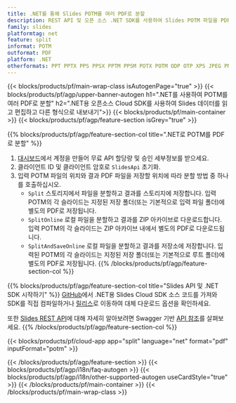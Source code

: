 ```yaml
---
title: .NET를 통해 Slides POTM를 여러 PDF로 분할
description: REST API 및 오픈 소스 .NET SDK를 사용하여 Slides POTM 파일을 PDF 슬라이드로 분할
family: slides
platformtag: net
feature: split
informat: POTM
outformat: PDF
platform: .NET
otherformats: PPT PPTX PPS PPSX PPTM PPSM POTX POTM ODP OTP XPS JPEG PNG BMP TIFF SVG HTML5 MD GIF XAML
---
```


{{< blocks/products/pf/main-wrap-class isAutogenPage="true" >}}
{{< blocks/products/pf/agp/upper-banner-autogen h1=".NET를 사용하여 POTM를 여러 PDF로 분할" h2=".NET용 오픈소스 Cloud SDK를 사용하여 Slides 데이터를 읽고 편집하고 다른 형식으로 내보내기">}}
{{< blocks/products/pf/main-container >}}
{{< blocks/products/pf/agp/feature-section isGrey="true" >}}

{{% blocks/products/pf/agp/feature-section-col title=".NET로 POTM를 PDF로 분할" %}}
1. <a href="https://dashboard.aspose.cloud/">대시보드</a>에서 계정을 만들어 무료 API 할당량 및 승인 세부정보를 받으세요.
1. 클라이언트 ID 및 클라이언트 암호로 ```SlidesApi``` 초기화.
1. 입력 POTM 파일의 위치와 결과 PDF 파일을 저장할 위치에 따라 분할 방법 중 하나를 호출하십시오.
    - ```Split``` 스토리지에서 파일을 분할하고 결과를 스토리지에 저장합니다. 입력 POTM의 각 슬라이드는 지정된 저장 폴더(또는 기본적으로 입력 파일 폴더)에 별도의 PDF로 저장됩니다.
    - ```SplitOnline``` 로컬 파일을 분할하고 결과를 ZIP 아카이브로 다운로드합니다. 입력 POTM의 각 슬라이드는 ZIP 아카이브 내에서 별도의 PDF로 다운로드됩니다.
    - ```SplitAndSaveOnline``` 로컬 파일을 분할하고 결과를 저장소에 저장합니다. 입력된 POTM의 각 슬라이드는 지정된 저장 폴더(또는 기본적으로 루트 폴더)에 별도의 PDF로 저장됩니다.
{{% /blocks/products/pf/agp/feature-section-col %}}

{{% blocks/products/pf/agp/feature-section-col title="Slides API 및 .NET SDK 시작하기" %}}
[GitHub](https://github.com/aspose-slides-cloud/aspose-slides-cloud-dotnet)에서 .NET용 Slides Cloud SDK 소스 코드를 가져와 SDK를 직접 컴파일하거나 [릴리스](https://releases.aspose.cloud/)로 이동하여 대체 다운로드 옵션을 확인하세요.

또한 [Slides REST API](https://products.aspose.cloud/slides/curl/)에 대해 자세히 알아보려면 Swagger 기반 [API 참조](https://apireference.aspose.cloud/slides/)를 살펴보세요.
{{% /blocks/products/pf/agp/feature-section-col %}}

{{< blocks/products/pf/cloud-app app="split" language="net" format="pdf" inputFormat="potm" >}}

{{< /blocks/products/pf/agp/feature-section >}}
{{< blocks/products/pf/agp/i18n/faq-autogen >}}
{{< blocks/products/pf/agp/i18n/other-supported-autogen useCardStyle="true" >}}
{{< /blocks/products/pf/main-container >}}
{{< /blocks/products/pf/main-wrap-class >}}